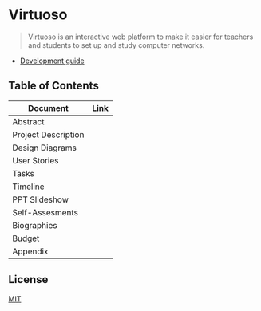 # Virtuoso

> Virtuoso is an interactive web platform to make it easier for teachers and students to set up and study computer networks.

- [Development guide](services/README.md)

## Table of Contents
<style>
table {
    width:100%;
}
</style> 
| Document | Link |
| -------- | ---- |
| Abstract |      |
|Project Description| |
|Design Diagrams||
|User Stories||
|Tasks||
|Timeline||
|PPT Slideshow||
|Self-Assesments||
| Biographies||
| Budget ||
|Appendix||

## License

[MIT](LICENSE)

